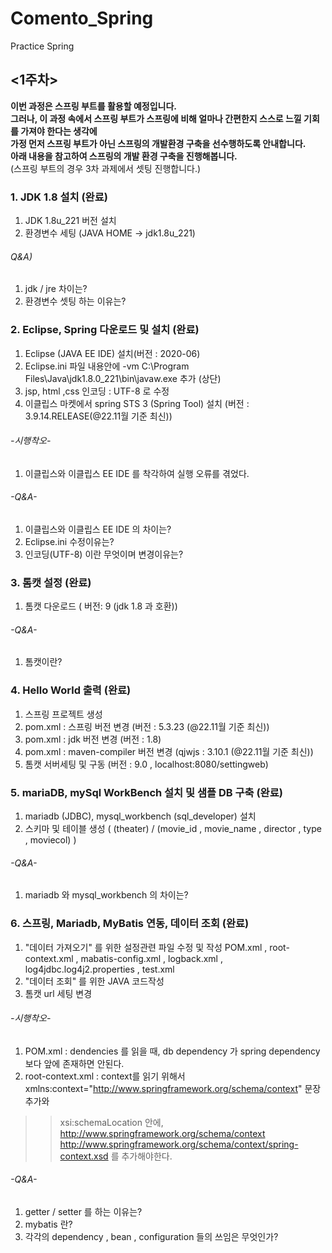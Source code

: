 # Comento_Spring
Practice Spring 
  
## <1주차>
**이번 과정은 스프링 부트를 활용할 예정입니다.**  
**그러나, 이 과정 속에서 스프링 부트가 스프링에 비해 얼마나 간편한지 스스로 느낄 기회를 가져야 한다는 생각에**  
**가정 먼저 스프링 부트가 아닌 스프링의 개발환경 구축을 선수행하도록 안내합니다.**  
**아래 내용을 참고하여 스프링의 개발 환경 구축을 진행해봅니다.**  
(스프링 부트의 경우 3차 과제에서 셋팅 진행합니다.)  
  
### 1. JDK 1.8 설치 (완료)  
1. JDK 1.8u_221 버전 설치 
2. 환경변수 세팅 (JAVA HOME -> jdk1.8u_221)
  
###### Q&A)  
  1. jdk / jre 차이는?   
  2. 환경변수 셋팅 하는 이유는?   
    
### 2. Eclipse, Spring 다운로드 및 설치 (완료)  
1. Eclipse (JAVA EE IDE) 설치(버전 : 2020-06) 
2. Eclipse.ini 파일 내용안에 -vm C:\Program Files\Java\jdk1.8.0_221\bin\javaw.exe 추가 (상단)  
3. jsp, html ,css 인코딩 : UTF-8 로 수정  
4. 이클립스 마켓에서 spring STS 3 (Spring Tool) 설치 (버전 : 3.9.14.RELEASE(@22.11월 기준 최신))
###### -시행착오-  
  1. 이클립스와 이클립스 EE IDE 를 착각하여 실행 오류를 겪었다.   
###### -Q&A-    
  1. 이클립스와 이클립스 EE IDE 의 차이는?  
  2. Eclipse.ini 수정이유는? 
  3. 인코딩(UTF-8) 이란 무엇이며 변경이유는?
    
### 3. 톰캣 설정 (완료)  
  1. 톰캣 다운로드 ( 버전: 9 (jdk 1.8 과 호환))    
  
###### -Q&A-
  1. 톰캣이란?  
    
### 4. Hello World 출력 (완료)  
1. 스프링 프로젝트 생성  
2. pom.xml : 스프링 버전 변경 (버전 : 5.3.23 (@22.11월 기준 최신))  
3. pom.xml : jdk 버전 변경 (버전 : 1.8)  
4. pom.xml : maven-compiler 버전 변경 (qjwjs : 3.10.1 (@22.11월 기준 최신))  
5. 톰캣 서버세팅 및 구동 (버전 : 9.0 , localhost:8080/settingweb)  
  
    
### 5. mariaDB, mySql WorkBench 설치 및 샘플 DB 구축 (완료)  
1. mariadb (JDBC), mysql_workbench (sql_developer) 설치  
2. 스키마 및 테이블 생성 ( (theater) / (movie_id , movie_name , director , type , moviecol) )  
  
  
###### -Q&A-  
1. mariadb 와 mysql_workbench 의 차이는?
  
  
### 6. 스프링, Mariadb, MyBatis 연동, 데이터 조회 (완료)  
1. "데이터 가져오기" 를 위한 설정관련 파일 수정 및 작성 
POM.xml , root-context.xml , mabatis-config.xml , logback.xml , log4jdbc.log4j2.properties , test.xml  
2. "데이터 조회" 를 위한 JAVA 코드작성  
3. 톰캣 url 세팅 변경 
  
  
###### -시행착오-
1. POM.xml : dendencies 를 읽을 때, db dependency 가 spring dependency 보다 앞에 존재하면 안된다.
2. root-context.xml : context를 읽기 위해서  
xmlns:context="http://www.springframework.org/schema/context" 문장 추가와  
> > xsi:schemaLocation 안에,  
> > http://www.springframework.org/schema/context  
> > http://www.springframework.org/schema/context/spring-context.xsd 를 추가해야한다.  
  
###### -Q&A-
1. getter / setter 를 하는 이유는?  
2. mybatis 란?  
3. 각각의 dependency , bean , configuration 들의 쓰임은 무엇인가?  
